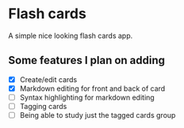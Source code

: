 # Flash cards
A simple nice looking flash cards app.

## Some features I plan on adding
- [x] Create/edit cards
- [x] Markdown editing for front and back of card
- [ ] Syntax highlighting for markdown editing
- [ ] Tagging cards
- [ ] Being able to study just the tagged cards group
